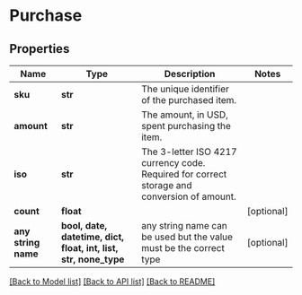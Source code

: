 # Purchase


## Properties
Name | Type | Description | Notes
------------ | ------------- | ------------- | -------------
**sku** | **str** | The unique identifier of the purchased item. | 
**amount** | **str** | The amount, in USD, spent purchasing the item. | 
**iso** | **str** | The 3-letter ISO 4217 currency code. Required for correct storage and conversion of amount. | 
**count** | **float** |  | [optional] 
**any string name** | **bool, date, datetime, dict, float, int, list, str, none_type** | any string name can be used but the value must be the correct type | [optional]

[[Back to Model list]](../README.md#documentation-for-models) [[Back to API list]](../README.md#documentation-for-api-endpoints) [[Back to README]](../README.md)


